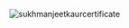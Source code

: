 ![sukhmanjeetkaurcertificate](https://user-images.githubusercontent.com/87376487/127843648-d70c65b1-a297-4254-a2e9-1f7ba5d81d17.png)
